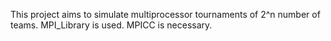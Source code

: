 This project aims to simulate multiprocessor tournaments of 2^n number of teams.
MPI_Library is used.
MPICC is necessary.
